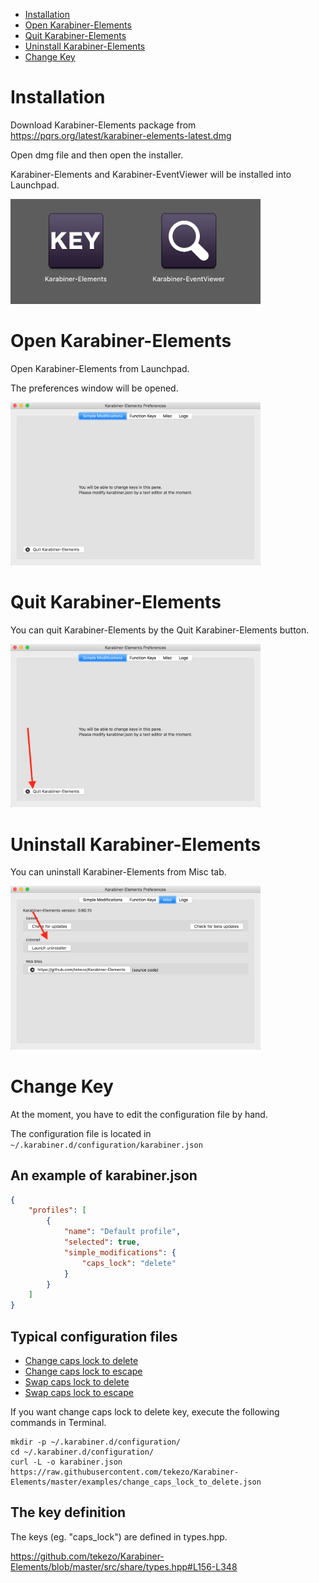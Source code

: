 * [Installation](#installation)
* [Open Karabiner-Elements](#open-karabiner-elements)
* [Quit Karabiner-Elements](#quit-karabiner-elements)
* [Uninstall Karabiner-Elements](#uninstall-karabiner-elements)
* [Change Key](#change-key)

# Installation

Download Karabiner-Elements package from https://pqrs.org/latest/karabiner-elements-latest.dmg

Open dmg file and then open the installer.

Karabiner-Elements and Karabiner-EventViewer will be installed into Launchpad.

<img src="img/installed.png" width="400">

# Open Karabiner-Elements

Open Karabiner-Elements from Launchpad.

The preferences window will be opened.

<img src="img/preferences.png" width="400">

# Quit Karabiner-Elements

You can quit Karabiner-Elements by the Quit Karabiner-Elements button.

<img src="img/quit.png" width="400">

# Uninstall Karabiner-Elements

You can uninstall Karabiner-Elements from Misc tab.

<img src="img/uninstall.png" width="400">

# Change Key

At the moment, you have to edit the configuration file by hand.

The configuration file is located in `~/.karabiner.d/configuration/karabiner.json`

## An example of karabiner.json

```json
{
    "profiles": [
        {
            "name": "Default profile",
            "selected": true,
            "simple_modifications": {
                "caps_lock": "delete"
            }
        }
    ]
}
```

## Typical configuration files

* [Change caps lock to delete](https://github.com/tekezo/Karabiner-Elements/blob/master/examples/change_caps_lock_to_delete.json)
* [Change caps lock to escape](https://github.com/tekezo/Karabiner-Elements/blob/master/examples/change_caps_lock_to_escape.json)
* [Swap caps lock to delete](https://github.com/tekezo/Karabiner-Elements/blob/master/examples/swap_caps_lock_and_delete.json)
* [Swap caps lock to escape](https://github.com/tekezo/Karabiner-Elements/blob/master/examples/swap_caps_lock_and_escape.json)

If you want change caps lock to delete key, execute the following commands in Terminal.

```shell
mkdir -p ~/.karabiner.d/configuration/
cd ~/.karabiner.d/configuration/
curl -L -o karabiner.json https://raw.githubusercontent.com/tekezo/Karabiner-Elements/master/examples/change_caps_lock_to_delete.json
```


## The key definition

The keys (eg. "caps_lock") are defined in types.hpp.

https://github.com/tekezo/Karabiner-Elements/blob/master/src/share/types.hpp#L156-L348
